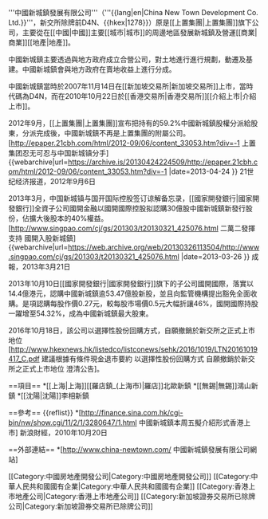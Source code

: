 '''中國新城鎮發展有限公司'''（'''{{lang|en|China New Town Development Co. Ltd.}}'''，新交所除牌前D4N、{{hkex|1278}}）原是[[上置集團|上置集團]]旗下公司，主要從在[[中國|中國]]主要[[城市|城市]]的周邊地區發展新城鎮及營運[[商業|商業]][[地產|地產]]。

中國新城鎮主要透過與地方政府成立合營公司，對土地進行進行規劃，動遷及基建。中國新城鎮會與地方政府在賣地收益上進行分成。

中國新城鎮當時於2007年11月14日在[[新加坡交易所|新加坡交易所]]上市，當時代碼為D4N，而在2010年10月22日於[[香港交易所|香港交易所]][[介紹上市|介紹上市]]。

2012年9月，[[上置集團|上置集團]]宣布把持有的59.2%中國新城鎮股權分派給股東，分派完成後，中國新城鎮不再是上置集團的附屬公司。<ref>[http://epaper.21cbh.com/html/2012-09/06/content_33053.htm?div=-1 上置集团忍无可忍与中国新城镇分手] {{webarchive|url=https://archive.is/20130424224509/http://epaper.21cbh.com/html/2012-09/06/content_33053.htm?div=-1 |date=2013-04-24 }} 21世纪经济报道，2012年9月6日</ref>

2013年3月，中国新城镇与国开国际控股签订谅解备忘录，[[國家開發銀行|國家開發銀行]]全資子公司國開金融以國開國際控股拟認購30億股中國新城鎮新發行股份，佔擴大後股本的40%權益。<ref>[http://www.singpao.com/cj/gs/201303/t20130321_425076.html 二萬二發揮支持 國開入股新城鎮] {{webarchive|url=https://web.archive.org/web/20130326113504/http://www.singpao.com/cj/gs/201303/t20130321_425076.html |date=2013-03-26 }} 成報，2013年3月21日</ref>

2013年10月10日[[國家開發銀行|國家開發銀行]]旗下的子公司國開國際，落實以14.4億港元，認購中國新城鎮逾53.47億股新股，並且向監管機構提出豁免全面收購。是項認購每股作價0.27元，較每股市場價0.5元大幅折讓46%，國開國際持股一躍增至54.32%，成為中國新城鎮最大股東。

2016年10月18日，該公司以選擇性股份回購方式，自願撤銷於新交所之正式上市地位<ref>[http://www.hkexnews.hk/listedco/listconews/sehk/2016/1019/LTN20161019417_C.pdf 建議根據有條件現金退市要約 以選擇性股份回購方式 自願撤銷於新交所之正式上市地位 澄清公告]</ref>。

==項目==
*[[上海|上海]][[羅店鎮_(上海市)|羅店]]北歐新鎮
*[[無錫|無錫]]鴻山新鎮
*[[沈陽|沈陽]]李相新鎮

==參考==
{{reflist}}
*[http://finance.sina.com.hk/cgi-bin/nw/show.cgi/11/2/1/3280647/1.html 中國新城鎮本周五擬介紹形式香港上市] 新浪財經，2010年10月20日

==外部連結==
*[http://www.china-newtown.com/ 中國新城鎮發展有限公司網站]

[[Category:中國房地產開發公司|Category:中國房地產開發公司]]
[[Category:中華人民共和國國有企業|Category:中華人民共和國國有企業]]
[[Category:香港上市地產公司|Category:香港上市地產公司]]
[[Category:新加坡證券交易所已除牌公司|Category:新加坡證券交易所已除牌公司]]